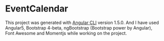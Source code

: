 # EventCalendar

This project was generated with [Angular CLI](https://github.com/angular/angular-cli) version 1.5.0.
And I have used Angular5, Bootstrap 4-beta, ngBootstrap (Bootstrap power by Angular), Font Awesome and Momentjs while working on the project.
